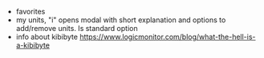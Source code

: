 - favorites
- my units, "i" opens modal with short explanation and options to add/remove units. Is standard option
- info about kibibyte https://www.logicmonitor.com/blog/what-the-hell-is-a-kibibyte